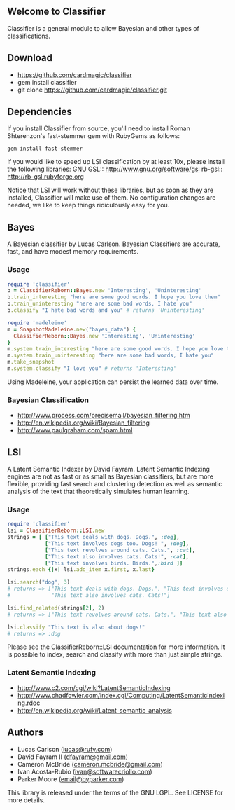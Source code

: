 ## Welcome to Classifier

Classifier is a general module to allow Bayesian and other types of classifications.

## Download

* https://github.com/cardmagic/classifier
* gem install classifier
* git clone https://github.com/cardmagic/classifier.git

## Dependencies

If you install Classifier from source, you'll need to install Roman Shterenzon's fast-stemmer gem with RubyGems as follows:

    gem install fast-stemmer

If you would like to speed up LSI classification by at least 10x, please install the following libraries:
GNU GSL:: http://www.gnu.org/software/gsl
rb-gsl:: http://rb-gsl.rubyforge.org

Notice that LSI will work without these libraries, but as soon as they are installed, Classifier will make use of them. No configuration changes are needed, we like to keep things ridiculously easy for you.

## Bayes

A Bayesian classifier by Lucas Carlson. Bayesian Classifiers are accurate, fast, and have modest memory requirements.

### Usage

```ruby
require 'classifier'
b = ClassifierReborn::Bayes.new 'Interesting', 'Uninteresting'
b.train_interesting "here are some good words. I hope you love them"
b.train_uninteresting "here are some bad words, I hate you"
b.classify "I hate bad words and you" # returns 'Uninteresting'

require 'madeleine'
m = SnapshotMadeleine.new("bayes_data") {
  ClassifierReborn::Bayes.new 'Interesting', 'Uninteresting'
}
m.system.train_interesting "here are some good words. I hope you love them"
m.system.train_uninteresting "here are some bad words, I hate you"
m.take_snapshot
m.system.classify "I love you" # returns 'Interesting'
```

Using Madeleine, your application can persist the learned data over time.

### Bayesian Classification

* http://www.process.com/precisemail/bayesian_filtering.htm
* http://en.wikipedia.org/wiki/Bayesian_filtering
* http://www.paulgraham.com/spam.html

## LSI

A Latent Semantic Indexer by David Fayram. Latent Semantic Indexing engines
are not as fast or as small as Bayesian classifiers, but are more flexible, providing
fast search and clustering detection as well as semantic analysis of the text that
theoretically simulates human learning.

### Usage

```ruby
require 'classifier'
lsi = ClassifierReborn::LSI.new
strings = [ ["This text deals with dogs. Dogs.", :dog],
            ["This text involves dogs too. Dogs! ", :dog],
            ["This text revolves around cats. Cats.", :cat],
            ["This text also involves cats. Cats!", :cat],
            ["This text involves birds. Birds.",:bird ]]
strings.each {|x| lsi.add_item x.first, x.last}

lsi.search("dog", 3)
# returns => ["This text deals with dogs. Dogs.", "This text involves dogs too. Dogs! ",
#             "This text also involves cats. Cats!"]

lsi.find_related(strings[2], 2)
# returns => ["This text revolves around cats. Cats.", "This text also involves cats. Cats!"]

lsi.classify "This text is also about dogs!"
# returns => :dog
```

Please see the ClassifierReborn::LSI documentation for more information. It is possible to index, search and classify
with more than just simple strings.

### Latent Semantic Indexing

* http://www.c2.com/cgi/wiki?LatentSemanticIndexing
* http://www.chadfowler.com/index.cgi/Computing/LatentSemanticIndexing.rdoc
* http://en.wikipedia.org/wiki/Latent_semantic_analysis

## Authors

* Lucas Carlson  (lucas@rufy.com)
* David Fayram II (dfayram@gmail.com)
* Cameron McBride (cameron.mcbride@gmail.com)
* Ivan Acosta-Rubio (ivan@softwarecriollo.com)
* Parker Moore (email@byparker.com)

This library is released under the terms of the GNU LGPL. See LICENSE for more details.

